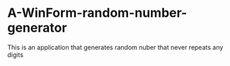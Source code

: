 A-WinForm-random-number-generator
=================================

This is an application that generates random nuber that never repeats any digits
